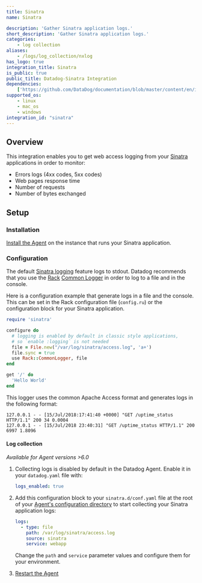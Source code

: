 ```yaml
---
title: Sinatra
name: Sinatra

description: 'Gather Sinatra application logs.'
short_description: 'Gather Sinatra application logs.'
categories:
    - log collection
aliases:
    - /logs/log_collection/nxlog
has_logo: true
integration_title: Sinatra
is_public: true
public_title: Datadog-Sinatra Integration
dependencies:
    ['https://github.com/DataDog/documentation/blob/master/content/en/integrations/sinatra.md']
supported_os:
    - linux
    - mac_os
    - windows
integration_id: "sinatra"
---
```


## Overview

This integration enables you to get web access logging from your [Sinatra][1] applications in order to monitor:

- Errors logs (4xx codes, 5xx codes)
- Web pages response time
- Number of requests
- Number of bytes exchanged

## Setup

### Installation

[Install the Agent][2] on the instance that runs your Sinatra application.

### Configuration

The default [Sinatra logging][3] feature logs to stdout. Datadog recommends that you use the [Rack][4] [Common Logger][5] in order to log to a file and in the console.

Here is a configuration example that generate logs in a file and the console. This can be set in the Rack configuration file (`config.ru`) or the configuration block for your Sinatra application.

```ruby
require 'sinatra'

configure do
  # logging is enabled by default in classic style applications,
  # so `enable :logging` is not needed
  file = File.new("/var/log/sinatra/access.log", 'a+')
  file.sync = true
  use Rack::CommonLogger, file
end

get '/' do
  'Hello World'
end
```

This logger uses the common Apache Access format and generates logs in the following format:

```text
127.0.0.1 - - [15/Jul/2018:17:41:40 +0000] "GET /uptime_status HTTP/1.1" 200 34 0.0004
127.0.0.1 - - [15/Jul/2018 23:40:31] "GET /uptime_status HTTP/1.1" 200 6997 1.8096
```

#### Log collection

_Available for Agent versions >6.0_

1. Collecting logs is disabled by default in the Datadog Agent. Enable it in your `datadog.yaml` file with:

    ```yaml
    logs_enabled: true
    ```

2. Add this configuration block to your `sinatra.d/conf.yaml` file at the root of your [Agent's configuration directory][6] to start collecting your Sinatra application logs:

    ```yaml
    logs:
      - type: file
        path: /var/log/sinatra/access.log
        source: sinatra
        service: webapp
    ```

      Change the `path` and `service` parameter values and configure them for your environment.

3. [Restart the Agent][7]

[1]: http://sinatrarb.com
[2]: https://app.datadoghq.com/account/settings/agent/latest
[3]: http://sinatrarb.com/intro.html#Logging
[4]: http://rack.github.io
[5]: https://www.rubydoc.info/github/rack/rack/Rack/CommonLogger
[6]: /agent/guide/agent-configuration-files/#agent-configuration-directory
[7]: /agent/guide/agent-commands/#restart-the-agent
